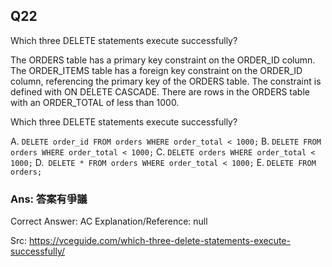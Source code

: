 ## Q22

Which three DELETE statements execute successfully?

The ORDERS table has a primary key constraint on the ORDER_ID column.
The ORDER_ITEMS table has a foreign key constraint on the ORDER_ID column, referencing the primary key of the ORDERS table.
The constraint is defined with ON DELETE CASCADE.
There are rows in the ORDERS table with an ORDER_TOTAL of less than 1000.

Which three DELETE statements execute successfully?

A. `DELETE order_id FROM orders WHERE order_total < 1000;`
B. `DELETE FROM orders WHERE order_total < 1000;`
C. `DELETE orders WHERE order_total < 1000;`
D.` DELETE * FROM orders WHERE order_total < 1000;`
E. `DELETE FROM orders;`

### Ans:    **答案有爭議**

Correct Answer: AC
Explanation/Reference: null

Src: https://vceguide.com/which-three-delete-statements-execute-successfully/
